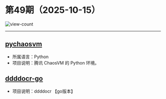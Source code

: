# 第49期（2025-10-15）

![view-count](https://count.getloli.com/@xiaoxuan6-weekly-20251015)

---
## [pychaosvm](https://github.com/aioqzone/pychaosvm)
- 所属语言：Python
- 项目说明：腾讯 ChaosVM 的 Python 环境。

## [ddddocr-go](https://github.com/Changbaiqi/ddddocr-go)
- 项目说明：ddddocr 【go版本】
